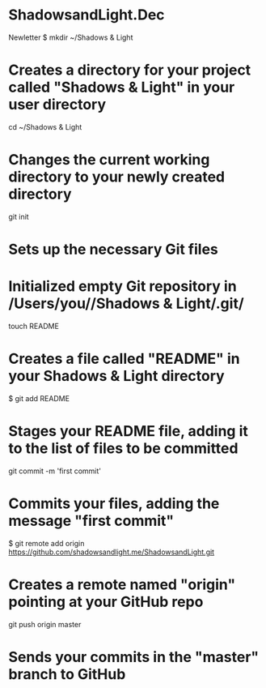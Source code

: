 ShadowsandLight.Dec
===================

Newletter
$ mkdir ~/Shadows & Light
# Creates a directory for your project called "Shadows & Light" in your user directory


cd ~/Shadows & Light
# Changes the current working directory to your newly created directory


git init
# Sets up the necessary Git files

# Initialized empty Git repository in /Users/you//Shadows & Light/.git/

touch README
# Creates a file called "README" in your Shadows & Light directory
$ git add README
# Stages your README file, adding it to the list of files to be committed


git commit -m 'first commit'
# Commits your files, adding the message "first commit"
$ git remote add origin https://github.com/shadowsandlight.me/ShadowsandLight.git
# Creates a remote named "origin" pointing at your GitHub repo


git push origin master
# Sends your commits in the "master" branch to GitHub
